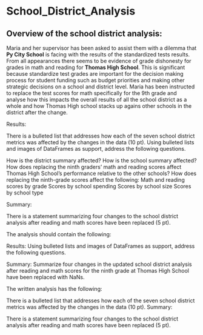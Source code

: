 # School_District_Analysis

## Overview of the school district analysis:

Maria and her supervisor has been asked to assist them with a dilemma that __Py City School__ is facing with the results of the standardized tests results.  From all appearances there seems to be evidence of grade dishonesty for grades in math and reading for __Thomas High School__. This is significant because standardize test grades are important for the decision making process for student funding such as budget priorities and making other strategic decisions on a school and district level. 
Maria has been instructed to replace the test scores for math specifically for the 9th grade and analyse how this impacts the overall results of all the school district as a whole and how Thomas High school stacks up agains other schools in the district after the change.   

Results:

There is a bulleted list that addresses how each of the seven school district metrics was affected by the changes in the data (10 pt).
Using bulleted lists and images of DataFrames as support, address the following questions.

How is the district summary affected?
How is the school summary affected?
How does replacing the ninth graders’ math and reading scores affect Thomas High School’s performance relative to the other schools?
How does replacing the ninth-grade scores affect the following:
Math and reading scores by grade
Scores by school spending
Scores by school size
Scores by school type

Summary:

There is a statement summarizing four changes to the school district analysis after reading and math scores have been replaced (5 pt).


The analysis should contain the following:



Results: Using bulleted lists and images of DataFrames as support, address the following questions.


Summary: Summarize four changes in the updated school district analysis after reading and math scores for the ninth grade at Thomas High School have been replaced with NaNs.

The written analysis has the following:



There is a bulleted list that addresses how each of the seven school district metrics was affected by the changes in the data (10 pt).
Summary:

There is a statement summarizing four changes to the school district analysis after reading and math scores have been replaced (5 pt).
